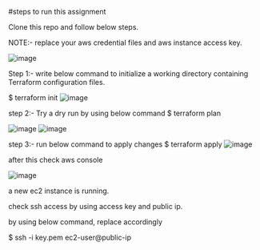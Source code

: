 #steps to run this assignment

Clone this repo and follow below steps.

NOTE:- replace your aws credential files and aws instance access key.


![image](https://user-images.githubusercontent.com/61050480/117343249-b98ed980-aec1-11eb-9c11-0b6d29815700.png)

Step 1:-
write below command to initialize a working directory containing Terraform configuration files.

$ terraform init
![image](https://user-images.githubusercontent.com/61050480/117343613-17232600-aec2-11eb-8bae-89a780dd505f.png)


step 2:- 
Try a dry run by using below command
$  terraform plan

![image](https://user-images.githubusercontent.com/61050480/117343887-68331a00-aec2-11eb-9e02-c6ac2317d8fb.png)
![image](https://user-images.githubusercontent.com/61050480/117344093-a92b2e80-aec2-11eb-8c6e-505c713c984a.png)


step 3:-
run below command to apply changes
$ terraform apply
![image](https://user-images.githubusercontent.com/61050480/117344360-eee7f700-aec2-11eb-8571-321ddeae77b2.png)
 
 
 
 after this check aws console
 
 
 ![image](https://user-images.githubusercontent.com/61050480/117344514-14750080-aec3-11eb-95d4-8caed577e305.png)


a new ec2 instance is running.

check ssh access by using access key and public ip.

by using below command, replace accordingly

$  ssh -i key.pem  ec2-user@public-ip
